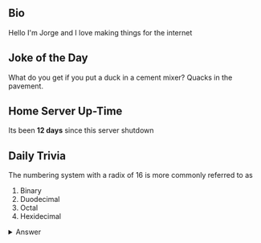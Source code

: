 ## Bio

Hello I'm Jorge and I love making things for the internet

## Joke of the Day

What do you get if you put a duck in a cement mixer? Quacks in the pavement.

## Home Server Up-Time

Its been **12 days** since this server shutdown


## Daily Trivia

The numbering system with a radix of 16 is more commonly referred to as 
 1. Binary
 2. Duodecimal
 3. Octal
 4. Hexidecimal

<details>
  <summary>Answer</summary>
  Hexidecimal
</details>

